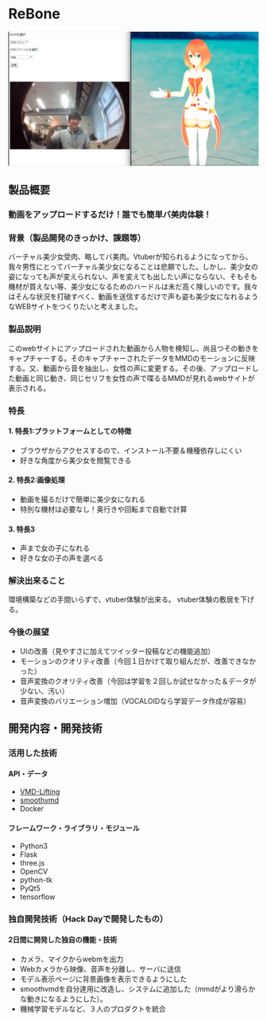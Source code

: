 # ReBone

[![Product Name](image.png)](https://www.youtube.com/watch?v=G5rULR53uMk)

## 製品概要
### 動画をアップロードするだけ！誰でも簡単バ美肉体験！

### 背景（製品開発のきっかけ、課題等）
バーチャル美少女受肉、略してバ美肉。Vtuberが知られるようになってから、我々男性にとってバーチャル美少女になることは悲願でした。しかし、美少女の姿になっても声が変えられない、声を変えても出したい声にならない、そもそも機材が買えない等、美少女になるためのハードルは未だ高く険しいのです。我々はそんな状況を打破すべく、動画を送信するだけで声も姿も美少女になれるようなWEBサイトをつくりたいと考えました。

### 製品説明
このwebサイトにアップロードされた動画から人物を検知し、尚且つその動きをキャプチャーする。そのキャプチャーされたデータをMMDのモーションに反映する。又、動画から音を抽出し、女性の声に変更する。その後、アップロードした動画と同じ動き、同じセリフを女性の声で喋るるMMDが見れるwebサイトが表示される。

### 特長

#### 1. 特長1:プラットフォームとしての特徴
- ブラウザからアクセスするので、インストール不要＆機種依存しにくい
- 好きな角度から美少女を閲覧できる

#### 2. 特長2:画像処理
- 動画を撮るだけで簡単に美少女になれる
- 特別な機材は必要なし！奥行きや回転まで自動で計算

#### 3. 特長3
- 声まで女の子になれる
- 好きな女の子の声を選べる

### 解決出来ること
環境構築などの手間いらずで、vtuber体験が出来る。
vtuber体験の敷居を下げる。

### 今後の展望
- UIの改善（見やすさに加えてツイッター投稿などの機能追加）
- モーションのクオリティ改善（今回１日かけて取り組んだが、改善できなかった）
- 音声変換のクオリティ改善（今回は学習を２回しか試せなかった＆データが少ない、汚い）
- 音声変換のバリエーション増加（VOCALOIDなら学習データ作成が容易）


## 開発内容・開発技術
### 活用した技術
#### API・データ
* [VMD-Lifting](https://github.com/errno-mmd/VMD-Lifting)
* [smoothvmd](https://github.com/errno-mmd/smoothvmd)
* Docker

#### フレームワーク・ライブラリ・モジュール
* Python3
* Flask
* three.js
* OpenCV
* python-tk
* PyQt5
* tensorflow

### 独自開発技術（Hack Dayで開発したもの）
#### 2日間に開発した独自の機能・技術
* カメラ、マイクからwebmを出力
* Webカメラから映像、音声を分離し、サーバに送信
* モデル表示ページに背景画像を表示できるようにした
* smoothvmdを自分達用に改造し、システムに追加した（mmdがより滑らかな動きになるようにした）。
* 機械学習モデルなど、３人のプロダクトを統合
